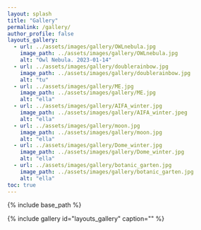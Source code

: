 ```yaml
---
layout: splash
title: "Gallery"
permalink: /gallery/
author_profile: false
layouts_gallery:
  - url: ../assets/images/gallery/OWLnebula.jpg
    image_path: ../assets/images/gallery/OWLnebula.jpg
    alt: "Owl Nebula. 2023-01-14"
  - url: ../assets/images/gallery/doublerainbow.jpg
    image_path: ../assets/images/gallery/doublerainbow.jpg
    alt: "tu"
  - url: ../assets/images/gallery/ME.jpg
    image_path: ../assets/images/gallery/ME.jpg
    alt: "ella"
  - url: ../assets/images/gallery/AIFA_winter.jpg
    image_path: ../assets/images/gallery/AIFA_winter.jpeg
    alt: "ella"
  - url: ../assets/images/gallery/moon.jpg
    image_path: ../assets/images/gallery/moon.jpg
    alt: "ella"
  - url: ../assets/images/gallery/Dome_winter.jpg
    image_path: ../assets/images/gallery/Dome_winter.jpg
    alt: "ella"
  - url: ../assets/images/gallery/botanic_garten.jpg
    image_path: ../assets/images/gallery/botanic_garten.jpg
    alt: "ella"
toc: true
---
```

{% include base_path %}

{% include gallery id="layouts_gallery"  caption="" %}
